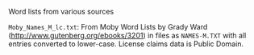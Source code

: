 Word lists from various sources

`Moby_Names_M_lc.txt`: From Moby Word Lists by Grady Ward (http://www.gutenberg.org/ebooks/3201) in files as `NAMES-M.TXT`
with all entries converted to lower-case. License claims data is Public Domain.



